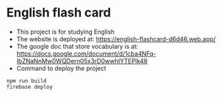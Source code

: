 # English flash card

- This project is for studying English
- The website is deployed at: https://english-flashcard-d6d46.web.app/
- The google doc that store vocabulary is at: https://docs.google.com/document/d/1cba4NFq-IbZNaNnMw0WQDern05x3rD0wwhIYTEPlk48
- Command to deploy the project

```
npm run build
firebase deploy
```
